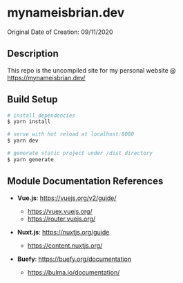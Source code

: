 # mynameisbrian.dev

Original Date of Creation: 09/11/2020

## Description
This repo is the uncompiled site for my personal website @ https://mynameisbrian.dev/

## Build Setup

```bash
# install dependencies
$ yarn install

# serve with hot reload at localhost:8080
$ yarn dev

# generate static project under /dist directory
$ yarn generate
```
## Module Documentation References
- **Vue.js**: https://vuejs.org/v2/guide/
  - https://vuex.vuejs.org/
  - https://router.vuejs.org/

- **Nuxt.js**: https://nuxtjs.org/guide
  - https://content.nuxtjs.org/

- **Buefy**: https://buefy.org/documentation
  - https://bulma.io/documentation/
